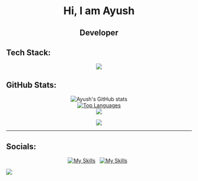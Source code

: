 <h1 align="center"> Hi, I am Ayush </h1>
<h2 align="center"> Developer </h2>

## Tech Stack:
<p align="center">
  <a href="https://skillicons.dev">
    <img src="https://skillicons.dev/icons?i=java,py,js,html,css,nodejs,express,react,bootstrap,tailwind,figma,tensorflow,pytorch" />
  </a>
</p>


## GitHub Stats: 
<div style: align="center">
  
![Ayush's GitHub stats](https://github-readme-stats.vercel.app/api?username=Ayush-hm&show_icons=true&theme=transparent&hide_border=true) <br/>
[![Top Languages](https://github-readme-stats.vercel.app/api/top-langs/?username=Ayush-hm&layout=compact&theme=transparent&hide_border=true)](https://github.com/Ayush-hm/github-readme-stats)<br/>
![](https://github-readme-stats-ruby-one.vercel.app/api/cards/profile-details?username=Ayush-hm&theme=midnight_purple&cache_seconds=21600)<br/>

  
</div>

<div align="center">

  ![](https://quotes-github-readme.vercel.app/api?type=horizontal&theme=radical)
</div>

---
## Socials:
<div align="center"> 
  
<a href="https://www.linkedin.com/in/ayush-h-mishra/">![My Skills](https://skillicons.dev/icons?i=linkedin)</a> &nbsp;
<a href="https://twitter.com/AyushHrishikesh">![My Skills](https://skillicons.dev/icons?i=twitter)</a> &nbsp;

</div>

[![](https://visitcount.itsvg.in/api?id=Ayush-hm&icon=0&color=0)](https://visitcount.itsvg.in)

